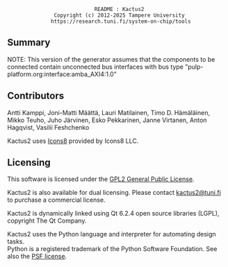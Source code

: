                                 README : Kactus2
				   Copyright (c) 2012-2025 Tampere University
                  https://research.tuni.fi/system-on-chip/tools

## Summary
NOTE: This version of the generator assumes that the components to be connected contain
unconnected bus interfaces with bus type "pulp-platform.org:interface:amba_AXI4:1.0"

## Contributors
Antti Kamppi, Joni-Matti Määttä, Lauri Matilainen, Timo D. Hämäläinen,
Mikko Teuho, Juho Järvinen, Esko Pekkarinen, Janne Virtanen,
Anton Hagqvist, Vasilii Feshchenko

Kactus2 uses [Icons8](https://icons8.com/) provided by Icons8 LLC.

## Licensing
This software is licensed under the [GPL2 General Public License](LICENSE).

Kactus2 is also available for dual licensing. Please contact kactus2@tuni.fi
to purchase a commercial license.

Kactus2 is dynamically linked using Qt 6.2.4 open source libraries (LGPL),
copyright The Qt Company.

Kactus2 uses the Python language and interpreter for automating design tasks.  
Python is a registered trademark of the Python Software Foundation. See also the
[PSF license](PSF_LICENSE.txt).

